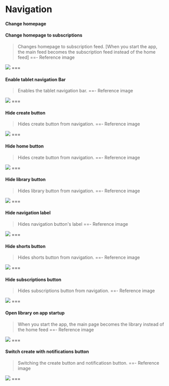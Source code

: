 # Navigation

#### Change homepage
#### Change homepage to subscriptions
>Changes homepage to subscription feed. [When you start the app, the main feed becomes the subscription feed instead of the home feed]
==- Reference image
<img src="https://raw.githubusercontent.com/kazimmt/RVX-Features/website/assets/youtube/navigation/change-homepage-to-subscription.jpg" >
===

#### Enable tablet navigation Bar
>Enables the tablet navigation bar.
==- Reference image
<img src="https://raw.githubusercontent.com/kazimmt/RVX-Features/website/assets/youtube/navigation/enable-tablet-navigation-bar.jpg" >
===

#### Hide create button
>Hides create button from navigation.
==- Reference image
<img src="https://raw.githubusercontent.com/kazimmt/RVX-Features/website/assets/youtube/navigation/hide-create-button.jpg" >
===

#### Hide home button
>Hides create button from navigation.
==- Reference image
<img src="https://raw.githubusercontent.com/kazimmt/RVX-Features/website/assets/youtube/navigation/hide-home-button.jpg" >
===

#### Hide library button
>Hides library button from navigation.
==- Reference image
<img src="https://raw.githubusercontent.com/kazimmt/RVX-Features/website/assets/youtube/navigation/hide-library-button.jpg" >
===

#### Hide navigation label
>Hides navigation button's label
==- Reference image
<img src="https://raw.githubusercontent.com/kazimmt/RVX-Features/website/assets/youtube/navigation/hide-navigation-label.jpg" >
===

#### Hide shorts button
>Hides shorts button from navigation.
==- Reference image
<img src="https://raw.githubusercontent.com/kazimmt/RVX-Features/website/assets/youtube/navigation/hide-shorts-button.jpg" >
===

#### Hide subscriptions button
>Hides subscriptions button from navigation.
==- Reference image
<img src="https://raw.githubusercontent.com/kazimmt/RVX-Features/website/assets/youtube/navigation/hide-subscriptions-button.jpg" >
===

#### Open library on app startup
>When you start the app, the main page becomes the library instead of the home feed
==- Reference image
<img src="https://raw.githubusercontent.com/kazimmt/RVX-Features/website/assets/youtube/navigation/open-library-on-app-startup.jpg" >
===

#### Switch create with notifications button
>Switching the create button and notificatiosn button.
==- Reference image
<img src="https://raw.githubusercontent.com/kazimmt/RVX-Features/website/assets/youtube/navigation/switch-create-with-notification.jpg" >
===